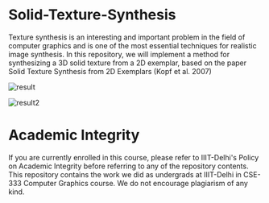 # Solid-Texture-Synthesis
Texture synthesis is an interesting and important problem in the field of computer graphics and is one of the most essential techniques for realistic image synthesis. In this repository, we will implement a method for synthesizing a 3D solid texture from a 2D exemplar, based on the paper Solid Texture Synthesis from 2D Exemplars (Kopf et al. 2007)

![result](https://user-images.githubusercontent.com/52754207/208363599-40966091-cbad-434e-bfc4-7811b850a7b0.png)

![result2](https://user-images.githubusercontent.com/52754207/208363870-886d96a7-efbb-485e-b951-8efe3cf293d7.png)

# Academic Integrity
If you are currently enrolled in this course, please refer to IIIT-Delhi's Policy on Academic Integrity before referring to any of the repository contents. This repository contains the work we did as undergrads at IIIT-Delhi in CSE-333 Computer Graphics course. We do not encourage plagiarism of any kind.
